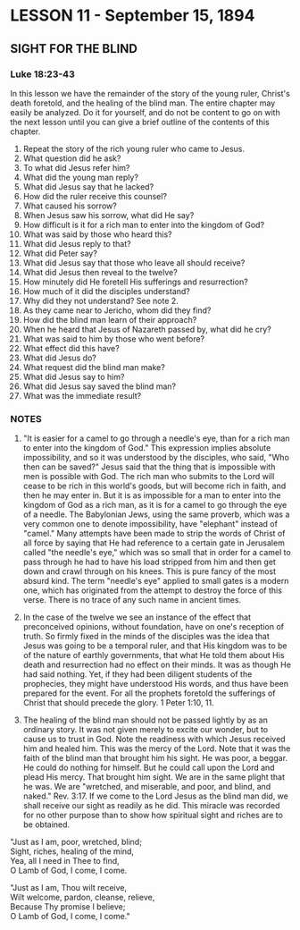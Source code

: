 # LESSON 11 - September 15, 1894
## SIGHT FOR THE BLIND
### Luke 18:23-43

In this lesson we have the remainder of the story of the young ruler, Christ's death foretold, and the healing of the blind man. The entire chapter may easily be analyzed. Do it for yourself, and do not be content to go on with the next lesson until you can give a brief outline of the contents of this chapter.

1. Repeat the story of the rich young ruler who came to Jesus.
2. What question did he ask?
3. To what did Jesus refer him?
4. What did the young man reply?
5. What did Jesus say that he lacked?
6. How did the ruler receive this counsel?
7. What caused his sorrow?
8. When Jesus saw his sorrow, what did He say?
9. How difficult is it for a rich man to enter into the kingdom of God?
10. What was said by those who heard this?
11. What did Jesus reply to that?
12. What did Peter say?
13. What did Jesus say that those who leave all should receive?
14. What did Jesus then reveal to the twelve?
15. How minutely did He foretell His sufferings and resurrection?
16. How much of it did the disciples understand?
17. Why did they not understand? See note 2.
18. As they came near to Jericho, whom did they find?
19. How did the blind man learn of their approach?
20. When he heard that Jesus of Nazareth passed by, what did he cry?
21. What was said to him by those who went before?
22. What effect did this have?
23. What did Jesus do?
24. What request did the blind man make?
25. What did Jesus say to him?
26. What did Jesus say saved the blind man?
27. What was the immediate result?

### NOTES

1. "It is easier for a camel to go through a needle's eye, than for a rich man to enter into the kingdom of God." This expression implies absolute impossibility, and so it was understood by the disciples, who said, "Who then can be saved?" Jesus said that the thing that is impossible with men is possible with God. The rich man who submits to the Lord will cease to be rich in this world's goods, but will become rich in faith, and then he may enter in. But it is as impossible for a man to enter into the kingdom of God as a rich man, as it is for a camel to go through the eye of a needle. The Babylonian Jews, using the same proverb, which was a very common one to denote impossibility, have "elephant" instead of "camel." Many attempts have been made to strip the words of Christ of all force by saying that He had reference to a certain gate in Jerusalem called "the needle's eye," which was so small that in order for a camel to pass through he had to have his load stripped from him and then get down and crawl through on his knees. This is pure fancy of the most absurd kind. The term "needle's eye" applied to small gates is a modern one, which has originated from the attempt to destroy the force of this verse. There is no trace of any such name in ancient times.

2. In the case of the twelve we see an instance of the effect that preconceived opinions, without foundation, have on one's reception of truth. So firmly fixed in the minds of the disciples was the idea that Jesus was going to be a temporal ruler, and that His kingdom was to be of the nature of earthly governments, that what He told them about His death and resurrection had no effect on their minds. It was as though He had said nothing. Yet, if they had been diligent students of the prophecies, they might have understood His words, and thus have been prepared for the event. For all the prophets foretold the sufferings of Christ that should precede the glory. 1 Peter 1:10, 11.

3. The healing of the blind man should not be passed lightly by as an ordinary story. It was not given merely to excite our wonder, but to cause us to trust in God. Note the readiness with which Jesus received him and healed him. This was the mercy of the Lord. Note that it was the faith of the blind man that brought him his sight. He was poor, a beggar. He could do nothing for himself. But he could call upon the Lord and plead His mercy. That brought him sight. We are in the same plight that he was. We are "wretched, and miserable, and poor, and blind, and naked." Rev. 3:17. If we come to the Lord Jesus as the blind man did, we shall receive our sight as readily as he did. This miracle was recorded for no other purpose than to show how spiritual sight and riches are to be obtained.

"Just as I am, poor, wretched, blind;  
Sight, riches, healing of the mind,  
Yea, all I need in Thee to find,  
O Lamb of God, I come, I come.

"Just as I am, Thou wilt receive,  
Wilt welcome, pardon, cleanse, relieve,  
Because Thy promise I believe;  
O Lamb of God, I come, I come."